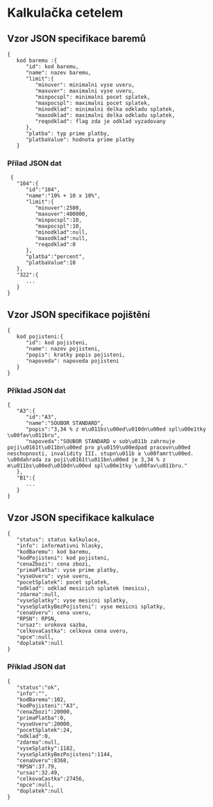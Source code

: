 # Kalkulačka cetelem

## Vzor JSON specifikace baremů

	{
	   kod baremu :{
		  "id": kod baremu,
		  "name": nazev baremu,
		  "limit":{
			 "minuver": minimalni vyse uveru,
			 "maxuver": maximalni vyse uveru,
			 "minpocspl": minimalni pocet splatek,
			 "maxpocspl": maximalni pocet splatek,
			 "minodklad": minimalni delka odkladu splatek,
			 "maxodklad": maximalni delka odkladu splatek,
			 "reqodklad": flag zda je odklad vyzadovany
		  },
		  "platba": typ prime platby,
		  "platbaValue": hodnota prime platby
	   }

### Přílad JSON dat
	   
	   
	 {
	   "104":{
		  "id":"104",
		  "name":"10% + 10 x 10%",
		  "limit":{
			 "minuver":2500,
			 "maxuver":400000,
			 "minpocspl":10,
			 "maxpocspl":10,
			 "minodklad":null,
			 "maxodklad":null,
			 "reqodklad":0
		  },
		  "platba":"percent",
		  "platbaValue":10
	   },
	   "322":{
		  ...
	   }
	}
	
	
## Vzor JSON specifikace pojištění

	{
	   kod pojisteni:{
		  "id": kod pojisteni,
		  "name": nazev pojisteni,
		  "popis": kratky popis pojisteni,
		  "napoveda": napoveda pojisteni
	   }
	}
	
### Příklad JSON dat

	{
	   "A3":{
		  "id":"A3",
		  "name":"SOUBOR STANDARD",
		  "popis":"3,34 % z m\u011bs\u00ed\u010dn\u00ed spl\u00e1tky \u00fav\u011bru",
		  "napoveda":"SOUBOR STANDARD v sob\u011b zahrnuje poji\u0161t\u011bn\u00ed pro p\u0159\u00edpad pracovn\u00ed neschopnosti, invalidity III. stupn\u011b a \u00famrt\u00ed. \u00dahrada za poji\u0161t\u011bn\u00ed je 3,34 % z m\u011bs\u00ed\u010dn\u00ed spl\u00e1tky \u00fav\u011bru."
	   },
	   "B1":{
		  ...
	   }
	}
	
## Vzor JSON specifikace kalkulace

	{
	   "status": status kalkulace,
	   "info": informativni hlasky,
	   "kodBaremu": kod baremu,
	   "kodPojisteni": kod pojisteni,
	   "cenaZbozi": cena zbozi,
	   "primaPlatba": vyse prime platby,
	   "vyseUveru": vyse uveru,
	   "pocetSplatek": pocet splatek,
	   "odklad": odklad mesicich splatek (mesicu),
	   "zdarma":null,
	   "vyseSplatky": vyse mesicni splatky,
	   "vyseSplatkyBezPojisteni": vyse mesicni splatky,
	   "cenaUveru": cena uveru,
	   "RPSN": RPSN,
	   "ursaz": urokova sazba,
	   "celkovaCastka": celkova cena uveru,
	   "opce":null,
	   "doplatek":null
	}
	
### Příklad JSON dat
	
	{
	   "status":"ok",
	   "info":"",
	   "kodBaremu":102,
	   "kodPojisteni":"A3",
	   "cenaZbozi":20000,
	   "primaPlatba":0,
	   "vyseUveru":20000,
	   "pocetSplatek":24,
	   "odklad":0,
	   "zdarma":null,
	   "vyseSplatky":1182,
	   "vyseSplatkyBezPojisteni":1144,
	   "cenaUveru":8368,
	   "RPSN":37.79,
	   "ursaz":32.49,
	   "celkovaCastka":27456,
	   "opce":null,
	   "doplatek":null
	}